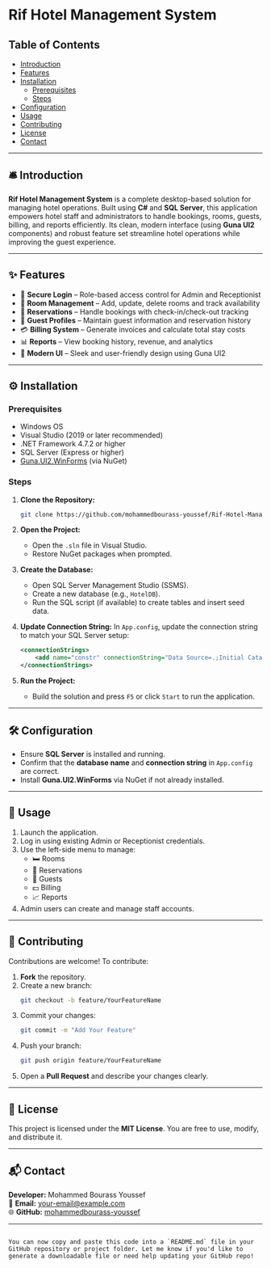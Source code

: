 # Rif Hotel Management System

## Table of Contents
- [Introduction](#introduction)
- [Features](#features)
- [Installation](#installation)
  - [Prerequisites](#prerequisites)
  - [Steps](#steps)
- [Configuration](#configuration)
- [Usage](#usage)
- [Contributing](#contributing)
- [License](#license)
- [Contact](#contact)

---

## 🛎️ Introduction

**Rif Hotel Management System** is a complete desktop-based solution for managing hotel operations. Built using **C#** and **SQL Server**, this application empowers hotel staff and administrators to handle bookings, rooms, guests, billing, and reports efficiently. Its clean, modern interface (using **Guna UI2** components) and robust feature set streamline hotel operations while improving the guest experience.

---

## ✨ Features

- 🔐 **Secure Login** – Role-based access control for Admin and Receptionist
- 🏨 **Room Management** – Add, update, delete rooms and track availability
- 📅 **Reservations** – Handle bookings with check-in/check-out tracking
- 👤 **Guest Profiles** – Maintain guest information and reservation history
- 💳 **Billing System** – Generate invoices and calculate total stay costs
- 📊 **Reports** – View booking history, revenue, and analytics
- 🎨 **Modern UI** – Sleek and user-friendly design using Guna UI2

---

## ⚙️ Installation

### Prerequisites

- Windows OS
- Visual Studio (2019 or later recommended)
- .NET Framework 4.7.2 or higher
- SQL Server (Express or higher)
- [Guna.UI2.WinForms](https://www.nuget.org/packages/Guna.UI2.WinForms) (via NuGet)

### Steps

1. **Clone the Repository:**
   ```bash
   git clone https://github.com/mohammedbourass-youssef/Rif-Hotel-Management-System.git


2. **Open the Project:**
   - Open the `.sln` file in Visual Studio.
   - Restore NuGet packages when prompted.

3. **Create the Database:**
   - Open SQL Server Management Studio (SSMS).
   - Create a new database (e.g., `HotelDB`).
   - Run the SQL script (if available) to create tables and insert seed data.

4. **Update Connection String:**
   In `App.config`, update the connection string to match your SQL Server setup:
   ```xml
   <connectionStrings>
       <add name="constr" connectionString="Data Source=.;Initial Catalog=HotelDB;Integrated Security=True" />
   </connectionStrings>
   ```

5. **Run the Project:**
   - Build the solution and press `F5` or click `Start` to run the application.

---

## 🛠️ Configuration

- Ensure **SQL Server** is installed and running.
- Confirm that the **database name** and **connection string** in `App.config` are correct.
- Install **Guna.UI2.WinForms** via NuGet if not already installed.

---

## 🚀 Usage

1. Launch the application.
2. Log in using existing Admin or Receptionist credentials.
3. Use the left-side menu to manage:
   - 🛏️ Rooms
   - 📘 Reservations
   - 👤 Guests
   - 💵 Billing
   - 📈 Reports
4. Admin users can create and manage staff accounts.

---

## 🤝 Contributing

Contributions are welcome! To contribute:

1. **Fork** the repository.
2. Create a new branch:
   ```bash
   git checkout -b feature/YourFeatureName
   ```
3. Commit your changes:
   ```bash
   git commit -m "Add Your Feature"
   ```
4. Push your branch:
   ```bash
   git push origin feature/YourFeatureName
   ```
5. Open a **Pull Request** and describe your changes clearly.

---

## 📄 License

This project is licensed under the **MIT License**. You are free to use, modify, and distribute it.

---

## 📬 Contact

**Developer:** Mohammed Bourass Youssef  
📧 **Email:** your-email@example.com  
🌐 **GitHub:** [mohammedbourass-youssef](https://github.com/mohammedbourass-youssef)

---
```

You can now copy and paste this code into a `README.md` file in your GitHub repository or project folder. Let me know if you'd like to generate a downloadable file or need help updating your GitHub repo!
